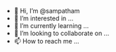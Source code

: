 - 👋 Hi, I’m @sampatham
- 👀 I’m interested in ...
- 🌱 I’m currently learning ...
- 💞️ I’m looking to collaborate on ...
- 📫 How to reach me ...

<!---
sampatham/sampatham is a ✨ special ✨ repository because its `README.md` (this file) appears on your GitHub profile.
You can click the Preview link to take a look at your changes.
--->
